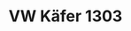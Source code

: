 ---
layout: car
title:  VW Käfer 1303

make: VW
type: Käfer 1303
year: 1973
ccm: 2000
ps: 80
owner:
  name: Hannes Oberladstätter
  gender: m
images:
  - url: /img/vw-kaefer-1303-l.jpg
  - url: /img/vw-kaefer-1303-l-emblem.jpg
---
